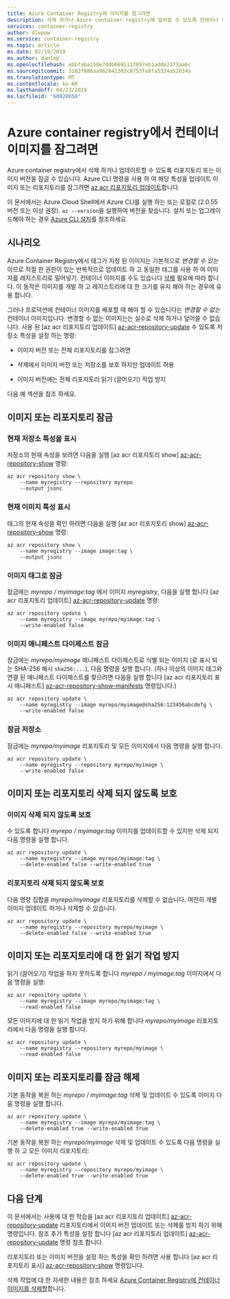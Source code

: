 ```yaml
---
title: Azure Container Registry에 이미지를 잠그려면
description: 삭제 하거나 Azure container registry에 덮어쓸 수 있도록 컨테이너 이미지 또는 리포지토리에 대 한 특성을 설정 합니다.
services: container-registry
author: dlepow
ms.service: container-registry
ms.topic: article
ms.date: 02/19/2019
ms.author: danlep
ms.openlocfilehash: ebbfaba158e7ddb669111f097eb1adde2373aa6c
ms.sourcegitcommit: 3102f886aa962842303c8753fe8fa5324a52834a
ms.translationtype: MT
ms.contentlocale: ko-KR
ms.lasthandoff: 04/23/2019
ms.locfileid: "60828650"
---
```

# <a name="lock-a-container-image-in-an-azure-container-registry"></a>Azure container registry에서 컨테이너 이미지를 잠그려면

Azure container registry에서 삭제 하거나 업데이트할 수 있도록 리포지토리 또는 이미지 버전을 잠글 수 있습니다. Azure CLI 명령을 사용 하 여 해당 특성을 업데이트 이미지 또는 리포지토리를 잠그려면 [az acr 리포지토리 업데이트][az-acr-repository-update]합니다. 

이 문서에서는 Azure Cloud Shell에서 Azure CLI를 실행 하는 또는 로컬로 (2.0.55 버전 또는 이상 권장). `az --version`을 실행하여 버전을 찾습니다. 설치 또는 업그레이드해야 하는 경우 [Azure CLI 설치][azure-cli]를 참조하세요.

## <a name="scenarios"></a>시나리오

Azure Container Registry에서 태그가 지정 된 이미지는 기본적으로 *변경할 수 있는*이므로 적절 한 권한이 있는 반복적으로 업데이트 하 고 동일한 태그를 사용 하 여 이미지를 레지스트리로 밀어넣기. 컨테이너 이미지를 수도 있습니다 [삭제](container-registry-delete.md) 필요에 따라 합니다. 이 동작은 이미지를 개발 하 고 레지스트리에 대 한 크기를 유지 해야 하는 경우에 유용 합니다.

그러나 프로덕션에 컨테이너 이미지를 배포할 때 해야 할 수 있습니다는 *변경할 수 없는* 컨테이너 이미지입니다. 변경할 수 없는 이미지는는 실수로 삭제 하거나 덮어쓸 수 없습니다. 사용 된 [az acr 리포지토리 업데이트] [ az-acr-repository-update] 수 있도록 저장소 특성을 설정 하는 명령:

* 이미지 버전 또는 전체 리포지토리를 잠그려면

* 삭제에서 이미지 버전 또는 저장소를 보호 하지만 업데이트 허용

* 이미지 버전에는 전체 리포지토리 읽기 (끌어오기) 작업 방지

다음 예 섹션을 참조 하세요.

## <a name="lock-an-image-or-repository"></a>이미지 또는 리포지토리 잠금 

### <a name="show-the-current-repository-attributes"></a>현재 저장소 특성을 표시
저장소의 현재 속성을 보려면 다음을 실행 [az acr 리포지토리 show] [ az-acr-repository-show] 명령:

```azurecli
az acr repository show \
    --name myregistry --repository myrepo
    --output jsonc
```

### <a name="show-the-current-image-attributes"></a>현재 이미지 특성 표시
태그의 현재 속성을 확인 하려면 다음을 실행 [az acr 리포지토리 show] [ az-acr-repository-show] 명령:

```azurecli
az acr repository show \
    --name myregistry --image image:tag \
    --output jsonc
```

### <a name="lock-an-image-by-tag"></a>이미지 태그로 잠금

잠금에는 *myrepo / myimage:tag* 에서 이미지 *myregistry*, 다음을 실행 합니다 [az acr 리포지토리 업데이트] [ az-acr-repository-update] 명령:

```azurecli
az acr repository update \
    --name myregistry --image myrepo/myimage:tag \
    --write-enabled false
```

### <a name="lock-an-image-by-manifest-digest"></a>이미지 매니페스트 다이제스트 잠금

잠금에는 *myrepo/myimage* 매니페스트 다이제스트로 식별 되는 이미지 (로 표시 되는 SHA-256 해시 `sha256:...`), 다음 명령을 실행 합니다. (하나 이상의 이미지 태그와 연결 된 매니페스트 다이제스트를 찾으려면 다음을 실행 합니다 [az acr 리포지토리 표시 매니페스트] [ az-acr-repository-show-manifests] 명령입니다.)

```azurecli
az acr repository update \
    --name myregistry --image myrepo/myimage@sha256:123456abcdefg \
    --write-enabled false
```

### <a name="lock-a-repository"></a>잠금 저장소

잠금에는 *myrepo/myimage* 리포지토리 및 모든 이미지에서 다음 명령을 실행 합니다.

```azurecli
az acr repository update \
    --name myregistry --repository myrepo/myimage \
    --write-enabled false
```

## <a name="protect-an-image-or-repository-from-deletion"></a>이미지 또는 리포지토리 삭제 되지 않도록 보호

### <a name="protect-an-image-from-deletion"></a>이미지 삭제 되지 않도록 보호

수 있도록 합니다 *myrepo / myimage:tag* 이미지를 업데이트할 수 있지만 삭제 되지 다음 명령을 실행 합니다.

```azurecli
az acr repository update \
    --name myregistry --image myrepo/myimage:tag \
    --delete-enabled false --write-enabled true
```

### <a name="protect-a-repository-from-deletion"></a>리포지토리 삭제 되지 않도록 보호

다음 명령 집합을 *myrepo/myimage* 리포지토리를 삭제할 수 없습니다. 여전히 개별 이미지 업데이트 하거나 삭제할 수 있습니다.

```azurecli
az acr repository update \
    --name myregistry --repository myrepo/myimage \
    --delete-enabled false --write-enabled true
```

## <a name="prevent-read-operations-on-an-image-or-repository"></a>이미지 또는 리포지토리에 대 한 읽기 작업 방지

읽기 (끌어오기) 작업을 하지 못하도록 합니다 *myrepo / myimage:tag* 이미지에서 다음 명령을 실행:

```azurecli
az acr repository update \
    --name myregistry --image myrepo/myimage:tag \
    --read-enabled false
```

모든 이미지에 대 한 읽기 작업을 방지 하기 위해 합니다 *myrepo/myimage* 리포지토리에서 다음 명령을 실행 합니다.

```azurecli
az acr repository update \
    --name myregistry --repository myrepo/myimage \
    --read-enabled false
```

## <a name="unlock-an-image-or-repository"></a>이미지 또는 리포지토리를 잠금 해제

기본 동작을 복원 하는 *myrepo / myimage:tag* 삭제 및 업데이트 수 있도록 이미지 다음 명령을 실행 합니다.

```azurecli
az acr repository update \
    --name myregistry --image myrepo/myimage:tag \
    --delete-enabled true --write-enabled true
```

기본 동작을 복원 하는 *myrepo/myimage* 삭제 및 업데이트 수 있도록 다음 명령을 실행 하 고 모든 이미지 리포지토리:

```azurecli
az acr repository update \
    --name myregistry --repository myrepo/myimage \
    --delete-enabled true --write-enabled true
```

## <a name="next-steps"></a>다음 단계

이 문서에서는 사용에 대 한 학습을 [az acr 리포지토리 업데이트] [ az-acr-repository-update] 리포지토리에서 이미지 버전 업데이트 또는 삭제를 방지 하기 위해 명령입니다. 참조 추가 특성을 설정 합니다 [az acr 리포지토리 업데이트] [ az-acr-repository-update] 명령 참조 합니다.

리포지토리 또는 이미지 버전을 설정 하는 특성을 확인 하려면 사용 합니다 [az acr 리포지토리 표시] [ az-acr-repository-show] 명령입니다.

삭제 작업에 대 한 자세한 내용은 참조 하세요 [Azure Container Registry에 컨테이너 이미지를 삭제할][container-registry-delete]합니다.

<!-- LINKS - Internal -->
[az-acr-repository-update]: /cli/azure/acr/repository#az-acr-repository-update
[az-acr-repository-show]: /cli/azure/acr/repository#az-acr-repository-show
[az-acr-repository-show-manifests]: /cli/azure/acr/repository#az-acr-repository-show-manifests
[azure-cli]: /cli/azure/install-azure-cli
[container-registry-delete]: container-registry-delete.md

